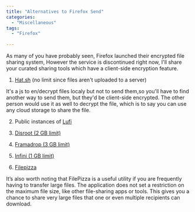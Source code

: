 ```yaml
---
title: "Alternatives to Firefox Send"
categories:
  - "Miscellaneous"
tags:
  - "Firefox"
  
---
```


As many of you have probably seen, Firefox launched their encrypted file sharing system, However the service is discontinued right now, I'll share your curated sharing tools which have a client-side encryption feature.
<!--more-->

1. [Hat.sh](https://hat.sh/) (no limit since files aren't uploaded to a server) 

It's a js to en/decrypt files localy but not to send them,so you'll have to find another way to send them, but they'd be client-side encrypted. The other person would use it as well to decrypt the file, which is to say you can use any cloud storage to share the file.

2. Public instances of [Lufi](https://github.com/ldidry/lufi)

3. [Disroot (2 GB limit)](https://upload.disroot.org/)

4. [Framadrop (3 GB limit)](https://framadrop.org/lufi/)

5. [Infini (1 GB limit)](https://drop.infini.fr/)

6. [Filepizza](https://file.pizza/)

It’s also worth noting that FilePizza is a useful utility if you are frequently having to transfer large files. The application does not set a restriction on the maximum file size, like other file-sharing apps or tools. This gives you a chance to share very large files that one or even multiple recipients can download.


